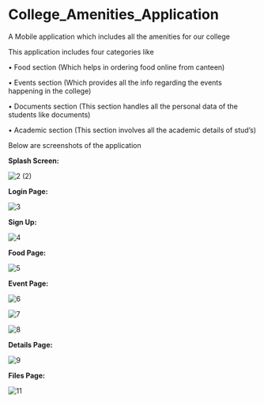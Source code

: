# College_Amenities_Application

A Mobile application which includes all the amenities for our college

This application includes four categories like

• Food section (Which helps in ordering food online from canteen)

• Events section (Which provides all the info regarding the events happening in the college)

• Documents section (This section handles all the personal data of the students like documents)

• Academic section (This section involves all the academic details of stud’s)

Below are screenshots of the application  

**Splash Screen:**

![2 (2)](https://github.com/TammanaDevendraSai/College_Amenities_Application/assets/138999206/5612636c-14c7-41c0-b9d0-550d09b8f429)

**Login Page:**

![3](https://github.com/TammanaDevendraSai/College_Amenities_Application/assets/138999206/556aa840-6af9-4ac7-86ed-db012c4d209e)

**Sign Up:**

![4](https://github.com/TammanaDevendraSai/College_Amenities_Application/assets/138999206/0b7c0c41-e7c5-4ff5-bc07-56a3667ca0ff)

**Food Page:**

![5](https://github.com/TammanaDevendraSai/College_Amenities_Application/assets/138999206/22a885b2-1925-4b1e-bafb-c9d49b40deab)

**Event Page:**

![6](https://github.com/TammanaDevendraSai/College_Amenities_Application/assets/138999206/653191e2-91c3-4e43-b7cf-fd2537b8fc63)

![7](https://github.com/TammanaDevendraSai/College_Amenities_Application/assets/138999206/2850c387-c106-4f9f-9d66-dc4a3020f47b)

![8](https://github.com/TammanaDevendraSai/College_Amenities_Application/assets/138999206/4b07f062-598f-4a83-b150-b80a37df0b23)

**Details Page:**

![9](https://github.com/TammanaDevendraSai/College_Amenities_Application/assets/138999206/9748c250-f465-4d80-8a09-e12f5b7c2b64)

**Files Page:**

![11](https://github.com/TammanaDevendraSai/College_Amenities_Application/assets/138999206/65a0ce16-5384-4c39-b5b6-3298a23231b4)

